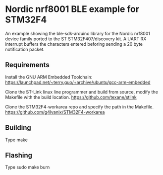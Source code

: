 # Nordic nrf8001 BLE example for STM32F4

An example showing the ble-sdk-arduino library for the Nordic nrf8001 device family ported to the ST STM32F407/discovery kit.  A UART RX interrupt buffers the characters entered beforing sending a 20 byte notification packet.

## Requirements

Install the GNU ARM Embedded Toolchain:
https://launchpad.net/~terry.guo/+archive/ubuntu/gcc-arm-embedded

Clone the ST-Link linux line programmer and build from source, modify
the Makefile with the build location.
https://github.com/texane/stlink

Clone the STM32F4-workarea repo and specify the path in the Makefile.
https://github.com/g4lvanix/STM32F4-workarea

## Building

Type make

## Flashing

Type sudo make burn
